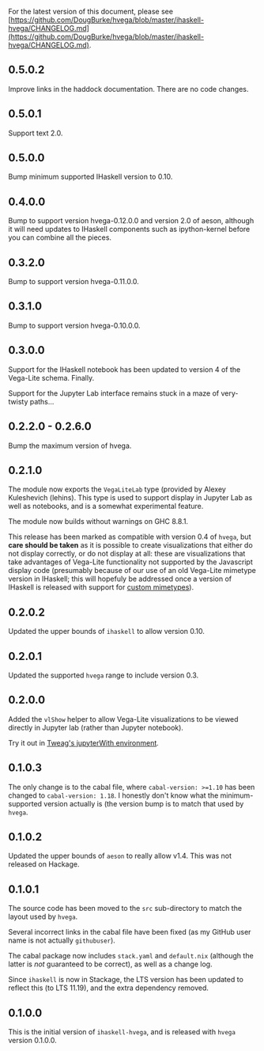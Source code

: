 For the latest version of this document, please see
[https://github.com/DougBurke/hvega/blob/master/ihaskell-hvega/CHANGELOG.md](https://github.com/DougBurke/hvega/blob/master/ihaskell-hvega/CHANGELOG.md).

## 0.5.0.2

Improve links in the haddock documentation. There are no code changes.

## 0.5.0.1

Support text 2.0.

## 0.5.0.0

Bump minimum supported IHaskell version to 0.10.

## 0.4.0.0

Bump to support version hvega-0.12.0.0 and version 2.0 of aeson,
although it will need updates to IHaskell components such as
ipython-kernel before you can combine all the pieces.

## 0.3.2.0

Bump to support version hvega-0.11.0.0.

## 0.3.1.0

Bump to support version hvega-0.10.0.0.

## 0.3.0.0

Support for the IHaskell notebook has been updated to version 4 of the
Vega-Lite schema. Finally.

Support for the Jupyter Lab interface remains stuck in a maze of
very-twisty paths...

## 0.2.2.0 - 0.2.6.0

Bump the maximum version of hvega.

## 0.2.1.0

The module now exports the `VegaLiteLab` type (provided by Alexey
Kuleshevich (lehins). This type is used to support display in Jupyter
Lab as well as notebooks, and is a somewhat experimental feature.

The module now builds without warnings on GHC 8.8.1.

This release has been marked as compatible with version 0.4 of `hvega`,
but **care should be taken** as it is possible to create visualizations
that either do not display correctly, or do not display at all: these
are visualizations that take advantages of Vega-Lite functionality
not supported by the Javascript display code (presumably because
of our use of an old Vega-Lite mimetype version in IHaskell; this
will hopefuly be addressed once a version of IHaskell is released
with support for
[custom mimetypes](https://github.com/gibiansky/IHaskell/issues/1089)).

## 0.2.0.2

Updated the upper bounds of `ihaskell` to allow version 0.10.

## 0.2.0.1

Updated the supported `hvega` range to include version 0.3.

## 0.2.0.0

Added the `vlShow` helper to allow Vega-Lite visualizations to be
viewed directly in Jupyter lab (rather than Jupyter notebook).

Try it out in [Tweag's jupyterWith environment](https://github.com/tweag/jupyterWith).

## 0.1.0.3

The only change is to the cabal file, where `cabal-version: >=1.10` has
been changed to `cabal-version: 1.18`. I honestly don't know what the
minimum-supported version actually is (the version bump is to match
that used by `hvega`.

## 0.1.0.2

Updated the upper bounds of `aeson` to really allow v1.4. This was not
released on Hackage.

## 0.1.0.1

The source code has been moved to the `src` sub-directory to match the
layout used by `hvega`.

Several incorrect links in the cabal file have been fixed (as my GitHub
user name is not actually `githubuser`).

The cabal package now includes `stack.yaml` and `default.nix` (although
the latter is *not* guaranteed to be correct), as well as a
change log.

Since `ihaskell` is now in Stackage, the LTS version has been updated
to reflect this (to LTS 11.19), and the extra dependency removed.

## 0.1.0.0

This is the initial version of `ihaskell-hvega`, and is released with
`hvega` version 0.1.0.0.
